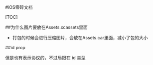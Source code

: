 #iOS零碎文档

[TOC]

##为什么图片要放在Assets.xcassets里面

- 打包的时候会进行压缩图片，会放在Assets.car里面，减小了包的大小

##id<SomeProtocol> prop

但是也有表示协议的，不过局限在 id 类型